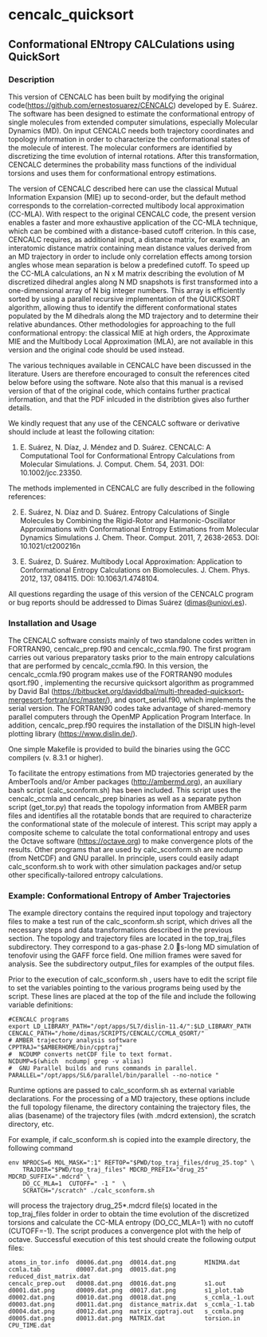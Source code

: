 # cencalc_quicksort

## Conformational ENtropy CALCulations using QuickSort

### Description

This version of CENCALC has been built by modifying the original code(https://github.com/ernestosuarez/CENCALC) developed by E. Suárez. The software has been designed to estimate the conformational entropy of single molecules from extended computer simulations, especially Molecular Dynamics (MD). On input CENCALC needs both trajectory coordinates and topology information in order to characterize the conformational states of the molecule of interest. The molecular conformers are identified by discretizing the time evolution of internal rotations. After this transformation, CENCALC determines the probability mass functions of the individual torsions and uses them for conformational entropy estimations. 

The version of CENCALC described here can use the classical Mutual Information Expansion (MIE) up to second-order, but the default method corresponds to the correlation-corrected multibody local approximation (CC-MLA). With respect to the original CENCALC code, the present version enables a faster and more exhaustive application of the CC-MLA technique, which can be combined with a distance-based cutoff criterion. In this case, CENCALC requires, as additional input, a distance matrix, for example, an interatomic distance matrix containing mean distance values derived from an MD trajectory in order to include only correlation effects among torsion angles whose mean separation is below a predefined cutoff. To speed up the CC-MLA calculations, an N x M matrix describing the evolution of M discretized dihedral angles along N MD snapshots is first transformed into a one-dimensional array of N big integer numbers. This array is efficiently sorted by using a parallel recursive implementation of the QUICKSORT algorithm, allowing thus to identify the different conformational states populated by the M dihedrals along the MD trajectory and to determine their relative abundances. Other methodologies for approaching to the full conformational entropy: the classical MIE at high orders, the Approximate MIE and the Multibody Local Approximation (MLA), are not available in this version and the original code should be used instead. 

The various techniques available in CENCALC have been discussed in the literature. Users are therefore encouraged to consult the references cited below before using the software. Note also that this manual is a revised version of that of the original code, which contains further practical information, and that the PDF inlcuded in the distribtion gives also further details.   

We kindly request that any use of the CENCALC software or derivative should include at least the following citation:

1)	E. Suárez, N. Díaz, J. Méndez and D. Suárez. CENCALC: A Computational Tool for Conformational Entropy Calculations from Molecular Simulations. J. Comput. Chem. 54, 2031. DOI: 10.1002/jcc.23350.

The methods implemented in CENCALC are fully described in the following references: 

2)	E. Suárez, N. Díaz and D. Suárez. Entropy Calculations of Single Molecules by Combining the Rigid-Rotor and Harmonic-Oscillator Approximations with Conformational Entropy Estimations from Molecular Dynamics Simulations J. Chem. Theor. Comput. 2011, 7, 2638-2653. DOI: 10.1021/ct200216n

3)	E. Suárez, D. Suárez. Multibody Local Approximation: Application to Conformational Entropy Calculations on Biomolecules. J. Chem. Phys. 2012, 137, 084115. DOI: 10.1063/1.4748104.

All questions regarding the usage of this version of the CENCALC program or bug reports should be addressed to Dimas Suárez (dimas@uniovi.es). 

### Installation and Usage

The CENCALC software consists mainly of two standalone codes written in FORTRAN90, cencalc_prep.f90 and cencalc_ccmla.f90. The first program carries out various preparatory tasks prior to the main entropy calculations that are performed by cencalc_ccmla.f90. In this version, the cencalc_ccmla.f90 program makes use of the FORTRAN90 modules qsort.f90 , implementing the recursive quicksort algorithm as programmed by David Bal (https://bitbucket.org/daviddbal/multi-threaded-quicksort-mergesort-fortran/src/master/), and qsort_serial.f90, which implements the serial version. The FORTRAN90 codes take advantage of shared-memory parallel computers through the OpenMP Application Program Interface. In addition, cencalc_prep.f90 requires the installation of the DISLIN high-level plotting library (https://www.dislin.de/). 

One simple Makefile is provided to build the binaries using the GCC compilers (v. 8.3.1 or higher).

To facilitate the entropy estimations from MD trajectories generated by the AmberTools and/or Amber packages (http://ambermd.org), an auxiliary bash script (calc_sconform.sh) has been included. This script uses the cencalc_ccmla and cencalc_prep binaries as well as a separate python script (get_tor.py) that reads the topology information from AMBER parm files and identifies all the rotatable bonds that are required to characterize the conformational state of the molecule of interest. This script may apply a composite scheme to calculate the total conformational entropy and uses the Octave software (https://octave.org) to make convergence plots of the results. Other programs that are used by calc_sconform.sh are ncdump (from NetCDF) and GNU parallel. In principle, users could easily adapt calc_sconform.sh to work with other simulation packages and/or setup other specifically-tailored entropy calculations. 

### Example: Conformational Entropy of Amber Trajectories 

The example directory contains the required input topology and trajectory files to make a test run of the calc_sconform.sh script, which drives all the necessary steps and data transformations described in the previous section. The topology and trajectory files are located in the top_traj_files subdirectory. They correspond to a gas-phase 2.0 s-long MD simulation of tenofovir using the GAFF force field. One million frames were saved for analysis. See the subdirectory output_files for examples of the output files.

Prior to the execution of calc_sconform.sh , users have to edit the script file to set the variables pointing to the various programs being used by the script. These lines are placed at the top of the file and include the following variable definitions:

```
#CENCALC programs
export LD_LIBRARY_PATH="/opt/apps/SL7/dislin-11.4/":$LD_LIBRARY_PATH
CENCALC_PATH="/home/dimas/SCRIPTS/CENCALC/CCMLA_QSORT/"
# AMBER trajectory analysis software
CPPTRAJ="$AMBERHOME/bin/cpptraj"
#  NCDUMP converts netCDF file to text format. 
NCDUMP=$(which  ncdump| grep -v alias)
#  GNU Parallel builds and runs commands in parallel. 
PARALLEL="/opt/apps/SL6/parallel/bin/parallel --no-notice "
```

Runtime options are passed to calc_sconform.sh as external variable declarations. For the processing of a MD trajectory, these options include the full topology filename, the directory containing the trajectory files, the alias (basename) of the trajectory files (with .mdcrd extension), the scratch directory, etc. 

For example, if calc_sconform.sh is copied into the example directory, the following command

```
env NPROCS=6 MOL_MASK=":1" REFTOP="$PWD/top_traj_files/drug_25.top" \
    TRAJDIR="$PWD/top_traj_files" MDCRD_PREFIX="drug_25" MDCRD_SUFFIX=".mdcrd" \
    DO_CC_MLA=1  CUTOFF=" -1 "  \
    SCRATCH="/scratch" ./calc_sconform.sh
```

will process the trajectory drug_25*.mdcrd file(s) located in the top_traj_files folder in order to obtain the time evolution of the discretized torsions and calculate the CC-MLA entropy (DO_CC_MLA=1) with no cutoff (CUTOFF=-1). The script produces a convergence plot with the help of octave. Successful execution of this test should create the following output files:

```
atoms_in_tor.info  d0006.dat.png  d0014.dat.png        MINIMA.dat
ccmla.tab          d0007.dat.png  d0015.dat.png        reduced_dist_matrix.dat
cencalc_prep.out   d0008.dat.png  d0016.dat.png        s1.out
d0001.dat.png      d0009.dat.png  d0017.dat.png        s1_plot.tab
d0002.dat.png      d0010.dat.png  d0018.dat.png        s_ccmla_-1.out
d0003.dat.png      d0011.dat.png  distance_matrix.dat  s_ccmla_-1.tab
d0004.dat.png      d0012.dat.png  matrix_cpptraj.out   s_ccmla.png
d0005.dat.png      d0013.dat.png  MATRIX.dat           torsion.in 
CPU_TIME.dat
```
